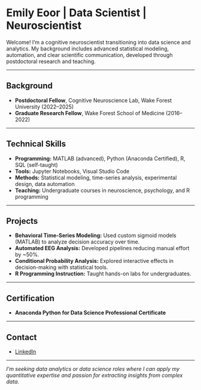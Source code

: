 # Emily Eoor | Data Scientist | Neuroscientist

Welcome! I’m a cognitive neuroscientist transitioning into data science and analytics. My background includes advanced statistical modeling, automation, and clear scientific communication, developed through postdoctoral research and teaching.

---

## Background

- **Postdoctoral Fellow**, Cognitive Neuroscience Lab, Wake Forest University (2022–2025)
- **Graduate Research Fellow**, Wake Forest School of Medicine (2016–2022)

---

## Technical Skills

- **Programming:** MATLAB (advanced), Python (Anaconda Certified), R, SQL (self-taught)
- **Tools:** Jupyter Notebooks, Visual Studio Code
- **Methods:** Statistical modeling, time-series analysis, experimental design, data automation
- **Teaching:** Undergraduate courses in neuroscience, psychology, and R programming

---

## Projects

- **Behavioral Time-Series Modeling:** Used custom sigmoid models (MATLAB) to analyze decision accuracy over time.
- **Automated EEG Analysis:** Developed pipelines reducing manual effort by ~50%.
- **Conditional Probability Analysis:** Explored interactive effects in decision-making with statistical tools.
- **R Programming Instruction:** Taught hands-on labs for undergraduates.

---

## Certification

- **Anaconda Python for Data Science Professional Certificate**

---

## Contact

- [LinkedIn](https://www.linkedin.com/in/emilyeoor)

---

*I’m seeking data analytics or data science roles where I can apply my quantitative expertise and passion for extracting insights from complex data.*
